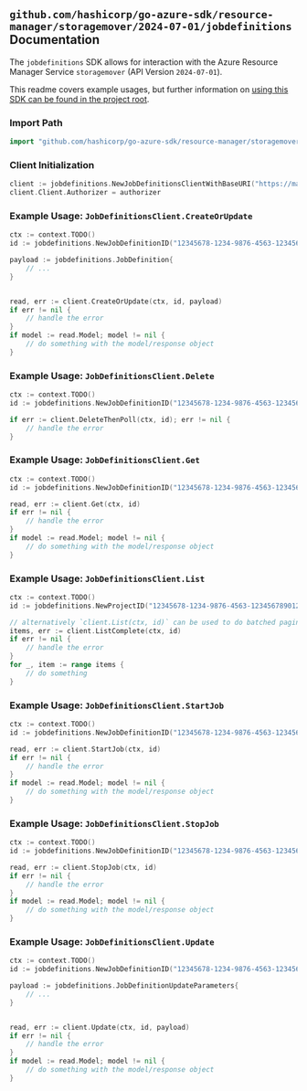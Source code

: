 
## `github.com/hashicorp/go-azure-sdk/resource-manager/storagemover/2024-07-01/jobdefinitions` Documentation

The `jobdefinitions` SDK allows for interaction with the Azure Resource Manager Service `storagemover` (API Version `2024-07-01`).

This readme covers example usages, but further information on [using this SDK can be found in the project root](https://github.com/hashicorp/go-azure-sdk/tree/main/docs).

### Import Path

```go
import "github.com/hashicorp/go-azure-sdk/resource-manager/storagemover/2024-07-01/jobdefinitions"
```


### Client Initialization

```go
client := jobdefinitions.NewJobDefinitionsClientWithBaseURI("https://management.azure.com")
client.Client.Authorizer = authorizer
```


### Example Usage: `JobDefinitionsClient.CreateOrUpdate`

```go
ctx := context.TODO()
id := jobdefinitions.NewJobDefinitionID("12345678-1234-9876-4563-123456789012", "example-resource-group", "storageMoverValue", "projectValue", "jobDefinitionValue")

payload := jobdefinitions.JobDefinition{
	// ...
}


read, err := client.CreateOrUpdate(ctx, id, payload)
if err != nil {
	// handle the error
}
if model := read.Model; model != nil {
	// do something with the model/response object
}
```


### Example Usage: `JobDefinitionsClient.Delete`

```go
ctx := context.TODO()
id := jobdefinitions.NewJobDefinitionID("12345678-1234-9876-4563-123456789012", "example-resource-group", "storageMoverValue", "projectValue", "jobDefinitionValue")

if err := client.DeleteThenPoll(ctx, id); err != nil {
	// handle the error
}
```


### Example Usage: `JobDefinitionsClient.Get`

```go
ctx := context.TODO()
id := jobdefinitions.NewJobDefinitionID("12345678-1234-9876-4563-123456789012", "example-resource-group", "storageMoverValue", "projectValue", "jobDefinitionValue")

read, err := client.Get(ctx, id)
if err != nil {
	// handle the error
}
if model := read.Model; model != nil {
	// do something with the model/response object
}
```


### Example Usage: `JobDefinitionsClient.List`

```go
ctx := context.TODO()
id := jobdefinitions.NewProjectID("12345678-1234-9876-4563-123456789012", "example-resource-group", "storageMoverValue", "projectValue")

// alternatively `client.List(ctx, id)` can be used to do batched pagination
items, err := client.ListComplete(ctx, id)
if err != nil {
	// handle the error
}
for _, item := range items {
	// do something
}
```


### Example Usage: `JobDefinitionsClient.StartJob`

```go
ctx := context.TODO()
id := jobdefinitions.NewJobDefinitionID("12345678-1234-9876-4563-123456789012", "example-resource-group", "storageMoverValue", "projectValue", "jobDefinitionValue")

read, err := client.StartJob(ctx, id)
if err != nil {
	// handle the error
}
if model := read.Model; model != nil {
	// do something with the model/response object
}
```


### Example Usage: `JobDefinitionsClient.StopJob`

```go
ctx := context.TODO()
id := jobdefinitions.NewJobDefinitionID("12345678-1234-9876-4563-123456789012", "example-resource-group", "storageMoverValue", "projectValue", "jobDefinitionValue")

read, err := client.StopJob(ctx, id)
if err != nil {
	// handle the error
}
if model := read.Model; model != nil {
	// do something with the model/response object
}
```


### Example Usage: `JobDefinitionsClient.Update`

```go
ctx := context.TODO()
id := jobdefinitions.NewJobDefinitionID("12345678-1234-9876-4563-123456789012", "example-resource-group", "storageMoverValue", "projectValue", "jobDefinitionValue")

payload := jobdefinitions.JobDefinitionUpdateParameters{
	// ...
}


read, err := client.Update(ctx, id, payload)
if err != nil {
	// handle the error
}
if model := read.Model; model != nil {
	// do something with the model/response object
}
```
